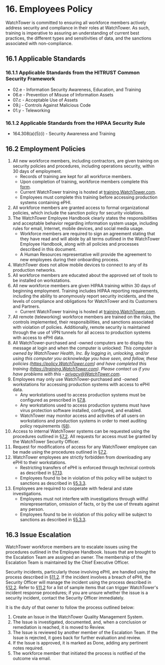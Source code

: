 # 16. Employees Policy

WatchTower is committed to ensuring all workforce members actively address security and compliance in their roles at WatchTower. As such, training is imperative to assuring an understanding of current best practices, the different types and sensitivities of data, and the sanctions associated with non-compliance.

## 16.1 Applicable Standards

### 16.1.1 Applicable Standards from the HITRUST Common Security Framework

* 02.e - Information Security Awareness, Education, and Training
* 06.e - Prevention of Misuse of Information Assets
* 07.c - Acceptable Use of Assets
* 09.j - Controls Against Malicious Code
* 01.y - Teleworking

### 16.1.2 Applicable Standards from the HIPAA Security Rule

* 164.308(a)(5)(i) - Security Awareness and Training

## 16.2 Employment Policies

1. All new workforce members, including contractors, are given training on security policies and procedures, including operations security, within 30 days of employment.
   * Records of training are kept for all workforce members.
   * Upon completion of training, workforce members complete this [form](https://docs.google.com/a/catalyze.io/forms/d/1bmEK3TidACj6ForBqGMaINPjIckv9ht28rtkGEQsBGs/viewform?usp=send_form).
   * Current WatchTower training is hosted at [training.WatchTower.com](https://training.WatchTower.com/).
   * Employees must complete this training before accessing production systems containing ePHI.
2. All workforce members are granted access to formal organizational policies, which include the sanction policy for security violations.
3. The WatchTower Employee Handbook clearly states the responsibilities and acceptable behavior regarding information system usage, including rules for email, Internet, mobile devices, and social media usage.
   * Workforce members are required to sign an agreement stating that they have read and will abide by all terms outlined in the WatchTower Employee Handbook, along with all policies and processes described in this document.
   * A Human Resources representative will provide the agreement to new employees during their onboarding process.
4. WatchTower does not allow mobile devices to connect to any of its production networks.
5. All workforce members are educated about the approved set of tools to be installed on workstations.
6. All new workforce members are given HIPAA training within 30 days of beginning employment. Training includes HIPAA reporting requirements, including the ability to anonymously report security incidents, and the levels of compliance and obligations for WatchTower and its Customers and Partners.
   * Current WatchTower training is hosted at [training.WatchTower.com](https://training.WatchTower.com/).
7. All remote (teleworking) workforce members are trained on the risks, the controls implemented, their responsibilities, and sanctions associated with violation of policies. Additionally, remote security is maintained through the use of VPN tunnels for all access to production systems with access to ePHI data.
8. All WatchTower-purchased and -owned computers are to display this message at login and when the computer is unlocked: *This computer is owned by WatchTower Health, Inc. By logging in, unlocking, and/or using this computer you acknowledge you have seen, and follow, these policies (https://policy.WatchTower.com) and have completed this training (https://training.WatchTower.com). Please contact us if you have problems with this - privacy@WatchTower.com*.
9. Employees may only use WatchTower-purchased and -owned workstations for accessing production systems with access to ePHI data.
   * Any workstations used to access production systems must be configured as prescribed in [§7.8](#7.8-employee-workstation-use).
   * Any workstations used to access production systems must have virus protection software installed, configured, and enabled.
   * WatchTower may monitor access and activities of all users on workstations and production systems in order to meet auditing policy requirements ([§8](#8.-auditing-policy)).
10. Access to internal WatchTower systems can be requested using the procedures outlined in [§7.2](#7.2-access-establishment-and-modification). All requests for access must be granted by the WatchTower Security Officer.
11. Request for modifications of access for any WatchTower employee can be made using the procedures outlined in [§7.2](#7.2-access-establishment-and-modification).
12. WatchTower employees are strictly forbidden from downloading any ePHI to their workstations.
    * Restricting transfers of ePHI is enforced through technical controls as described in [§7.13](#7.13-access-to-ephi).
    * Employees found to be in violation of this policy will be subject to sanctions as described in [§5.3.3](#5.3-security-officer).
13. Employees are required to cooperate with federal and state investigations.
    * Employees must not interfere with investigations through willful misrepresentation, omission of facts, or by the use of threats against any person.
    * Employees found to be in violation of this policy will be subject to sanctions as described in [§5.3.3](#5.3-security-officer).

## 16.3 Issue Escalation

WatchTower workforce members are to escalate issues using the procedures outlined in the Employee Handbook. Issues that are brought to the Escalation Team are assigned an owner. The membership of the Escalation Team is maintained by the Chief Executive Officer.

Security incidents, particularly those involving ePHI, are handled using the process described in [§11.2](#11.2-incident-management-policies). If the incident involves a breach of ePHI, the Security Officer will manage the incident using the process described in [§12.2](#12.2-WatchTower-breach-policy). Refer to [§11.2](#11.2-incident-management-policies) for a list of sample items that can trigger WatchTower's incident response procedures; if you are unsure whether the issue is a security incident, contact the Security Officer immediately.

It is the duty of that owner to follow the process outlined below:

1. Create an Issue in the WatchTower Quality Management System.
2. The Issue is investigated, documented, and, when a conclusion or remediation is reached, it is moved to Review.
3. The Issue is reviewed by another member of the Escalation Team. If the Issue is rejected, it goes back for further evaluation and review.
4. If the Issue is approved, it is marked as Done, adding any pertinent notes required.
5. The workforce member that initiated the process is notified of the outcome via email.
